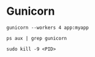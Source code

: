 # Gunicorn

```
gunicorn --workers 4 app:myapp
```

```
ps aux | grep gunicorn
```

```
sudo kill -9 <PID>
```
